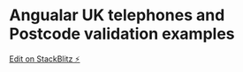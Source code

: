 # Angualar UK telephones and Postcode validation examples

[Edit on StackBlitz ⚡️](https://stackblitz.com/edit/angular-reactive-forms-jww3cu)

